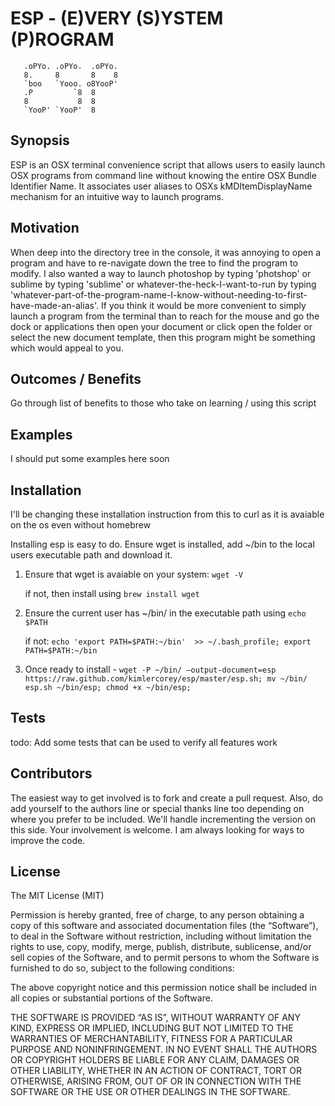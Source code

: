 # ESP - (E)VERY (S)YSTEM (P)ROGRAM

       .oPYo. .oPYo.  .oPYo.
       8.     8       8    8
       `boo   `Yooo. o8YooP'
       .P         `8  8
       8           8  8
       `YooP' `YooP'  8

## Synopsis

ESP is an OSX terminal convenience script that allows users to easily launch OSX programs from command line without knowing the entire OSX Bundle Identifier Name. It associates user aliases to OSXs kMDItemDisplayName mechanism for an intuitive way to launch programs.  

## Motivation

When deep into the directory tree in the console, it was annoying to open a program and have to re-navigate down the tree to find the program to modify. I also wanted a way to launch photoshop by typing 'photshop' or sublime by typing 'sublime' or whatever-the-heck-I-want-to-run by typing 'whatever-part-of-the-program-name-I-know-without-needing-to-first-have-made-an-alias'. If you think it would be more convenient to simply launch a program from the terminal than to reach for the mouse and go the dock or applications then open your document or click open the folder or select the new document template, then this program might be something which would appeal to you.

## Outcomes / Benefits

Go through list of benefits to those who take on learning / using this script

## Examples

I should put some examples here soon

## Installation

I'll be changing these installation instruction from this to curl as it is avaiable on the os even without homebrew

Installing esp is easy to do. Ensure wget is installed, add ~/bin to the local users executable path and download it.


 1. Ensure that wget is avaiable on your system: `wget -V`

     if not, then install using `brew install wget`

 2. Ensure the current user has ~/bin/ in the executable path using `echo $PATH`

     if not: `echo 'export PATH=$PATH:~/bin'  >> ~/.bash_profile; export PATH=$PATH:~/bin`

 3. Once ready to install - `wget -P ~/bin/ —output-document=esp https://raw.github.com/kimlercorey/esp/master/esp.sh; mv ~/bin/   esp.sh ~/bin/esp; chmod +x ~/bin/esp;`

## Tests

todo: Add some tests that can be used to verify all features work

## Contributors

The easiest way to get involved is to fork and create a pull request. Also, do add yourself to the authors line or special thanks line too depending on where you prefer to be included. We'll handle incrementing the version on this side. Your involvement is welcome. I am always looking for ways to improve the code. 

## License

The MIT License (MIT)

Permission is hereby granted, free of charge, to any person obtaining a copy of this software and associated documentation files (the “Software”), to deal in the Software without restriction, including without limitation the rights to use, copy, modify, merge, publish, distribute, sublicense, and/or sell copies of the Software, and to permit persons to whom the Software is furnished to do so, subject to the following conditions:

The above copyright notice and this permission notice shall be included in all copies or substantial portions of the Software.

THE SOFTWARE IS PROVIDED “AS IS”, WITHOUT WARRANTY OF ANY KIND, EXPRESS OR IMPLIED, INCLUDING BUT NOT LIMITED TO THE WARRANTIES OF MERCHANTABILITY, FITNESS FOR A PARTICULAR PURPOSE AND NONINFRINGEMENT. IN NO EVENT SHALL THE AUTHORS OR COPYRIGHT HOLDERS BE LIABLE FOR ANY CLAIM, DAMAGES OR OTHER LIABILITY, WHETHER IN AN ACTION OF CONTRACT, TORT OR OTHERWISE, ARISING FROM, OUT OF OR IN CONNECTION WITH THE SOFTWARE OR THE USE OR OTHER DEALINGS IN THE SOFTWARE.
